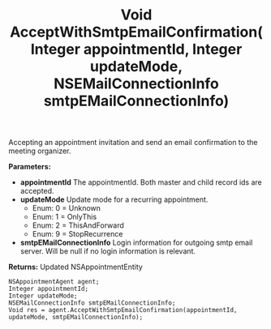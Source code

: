 ﻿---
uid: crmscript_ref_NSAppointmentAgent_AcceptWithSmtpEmailConfirmation
title: Void AcceptWithSmtpEmailConfirmation(Integer appointmentId, Integer updateMode, NSEMailConnectionInfo smtpEMailConnectionInfo)
intellisense: NSAppointmentAgent.AcceptWithSmtpEmailConfirmation
keywords: NSAppointmentAgent, AcceptWithSmtpEmailConfirmation
so.topic: reference
---

Accepting an appointment invitation and send an email confirmation to the meeting organizer.

**Parameters:**
 - **appointmentId** The appointmentId. Both master and child record ids are accepted.
 - **updateMode** Update mode for a recurring appointment.
     - Enum: 0 = Unknown 
     - Enum: 1 = OnlyThis 
     - Enum: 2 = ThisAndForward 
     - Enum: 9 = StopRecurrence 
 - **smtpEMailConnectionInfo** Login information for outgoing smtp email server. Will be null if no login information is relevant.

**Returns:** Updated NSAppointmentEntity

```crmscript
NSAppointmentAgent agent;
Integer appointmentId;
Integer updateMode;
NSEMailConnectionInfo smtpEMailConnectionInfo;
Void res = agent.AcceptWithSmtpEmailConfirmation(appointmentId, updateMode, smtpEMailConnectionInfo);
```

